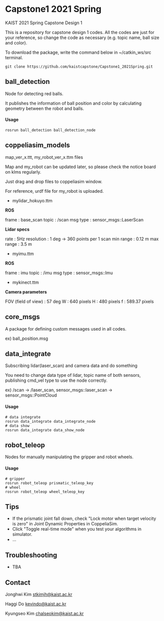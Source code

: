 # Capstone1 2021 Spring

KAIST 2021 Spring Capstone Design 1

This is a repository for capstone design 1 codes. All the codes are just for your reference, so change the code as necessary (e.g. topic name, ball size and color).

To download the package, write the command below in ~/catkin_ws/src terminal.
```console
git clone https://github.com/kaistcapstone/Capstone1_2021Spring.git
```


## ball_detection

Node for detecting red balls.

It publishes the information of ball position and color by calculating geometry between the robot and balls.

#### Usage

```console
rosrun ball_detection ball_detection_node
```



## coppeliasim_models

map_ver_x.ttt, my_robot_ver_x.ttm files

Map and my_robot can be updated later, so please check the notice board on klms regularly.

Just drag and drop files to coppeliasim window.

For reference, urdf file for my_robot is uploaded.

- mylidar_hokuyo.ttm

**ROS**

frame : base_scan
topic : /scan
msg type : sensor_msgs::LaserScan

**Lidar specs**

rate : 5Hz
resolution : 1 deg -> 360 points per 1 scan
min range : 0.12 m
max range : 3.5 m

- myimu.ttm

**ROS**

frame : imu
topic : /imu
msg type : sensor_msgs::Imu

- mykinect.ttm

**Camera parameters**

FOV (field of view) : 57 deg
W : 640 pixels
H : 480 pixels
f : 589.37 pixels


## core_msgs

A package for defining custom messages used in all codes.

ex) ball_position.msg



## data_integrate

Subscribing lidar(laser_scan) and camera data and do something

You need to change data type of lidar, topic name of both sensors, publishing cmd_vel type to use the node correctly.

ex) /scan -> /laser_scan, sensor_msgs::laser_scan -> sensor_msgs::PointCloud

#### Usage

```console
# data integrate
rosrun data_integrate data_integrate_node
# data show
rosrun data_integrate data_show_node
```



## robot_teleop

Nodes for manually manipulating the gripper and robot wheels.

#### Usage

```console
# gripper
rosrun robot_teleop prismatic_teleop_key
# wheel
rosrun robot_teleop wheel_teleop_key
```



## Tips

- If the prismatic joint fall down, check "Lock motor when target velocity is zero" in Joint Dynamic Properties in CoppeliaSim.
- Click "Toggle real-time mode" when you test your algorithms in simulator.
- ...



## Troubleshooting

- TBA

  

## Contact

Jonghwi Kim <stkimjh@kaist.ac.kr>

Haggi Do <kevindo@kaist.ac.kr>

Kyungseo Kim <chalseokim@kaist.ac.kr>
